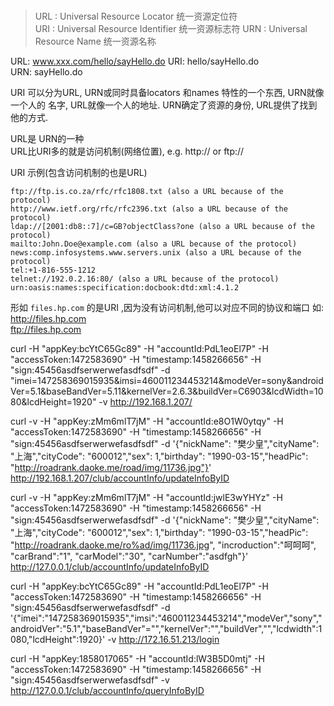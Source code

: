 ###

> URL : Universal Resource Locator 统一资源定位符		
> URI : Universal Resource Identifier 统一资源标志符
> URN : Universal Resource Name 统一资源名称

URL: www.xxx.com/hello/sayHello.do
URI: hello/sayHello.do		
URN: sayHello.do

URI 可以分为URL, URN或同时具备locators 和names 特性的一个东西, URN就像一个人的
名字, URL就像一个人的地址. URN确定了资源的身份, URL提供了找到他的方式.		

URL是 URN的一种		
URL比URI多的就是访问机制(网络位置), e.g. http:// or ftp://

URI 示例(包含访问机制的也是URL)
```
ftp://ftp.is.co.za/rfc/rfc1808.txt (also a URL because of the protocol)
http://www.ietf.org/rfc/rfc2396.txt (also a URL because of the protocol)
ldap://[2001:db8::7]/c=GB?objectClass?one (also a URL because of the protocol)
mailto:John.Doe@example.com (also a URL because of the protocol)
news:comp.infosystems.www.servers.unix (also a URL because of the protocol)
tel:+1-816-555-1212
telnet://192.0.2.16:80/ (also a URL because of the protocol)
urn:oasis:names:specification:docbook:dtd:xml:4.1.2
```

形如 `files.hp.com` 的是URI ,因为没有访问机制,他可以对应不同的协议和端口
如: http://files.hp.com		
ftp://files.hp.com


curl -H "appKey:bcYtC65Gc89" -H "accountId:PdL1eoEl7P" -H
"accessToken:1472583690" -H "timestamp:1458266656" -H
"sign:45456asdfserwerwefasdfsdf" -d
"imei=147258369015935&imsi=460011234453214&modeVer=sony&androidVer=5.1&baseBandVer=5.11&kernelVer=2.6.3&buildVer=C6903&lcdWidth=1080&lcdHeight=1920"
-v http://192.168.1.207/


curl -v -H "appKey:zMm6mlT7jM" -H "accountId:e8O1W0ytqy" -H "accessToken:1472583690" -H "timestamp:1458266656" -H "sign:45456asdfserwerwefasdfsdf" -d '{"nickName": "樊少皇","cityName": "上海","cityCode": "600012","sex": 1,"birthday": "1990-03-15","headPic": "http://roadrank.daoke.me/road/img/11736.jpg"}' http://192.168.1.207/club/accountInfo/updateInfoByID












curl -v -H "appKey:zMm6mlT7jM" -H "accountId:jwlE3wYHYz" -H "accessToken:1472583690" -H "timestamp:1458266656" -H "sign:45456asdfserwerwefasdfsdf" -d '{"nickName": "樊少皇","cityName": "上海","cityCode": "600012","sex": 1,"birthday": "1990-03-15","headPic": "http://roadrank.daoke.me/ro%ad/img/11736.jpg", "incroduction":"呵呵呵", "carBrand":"1", "carModel":"30", "carNumber":"asdfgh"}' http://127.0.0.1/club/accountInfo/updateInfoByID






curl -H "appKey:bcYtC65Gc89" -H "accountId:PdL1eoEl7P" -H "accessToken:1472583690" -H "timestamp:1458266656" -H "sign:45456asdfserwerwefasdfsdf" -d '{"imei":"147258369015935","imsi":"460011234453214","modeVer","sony","androidVer":"5.1","baseBandVer"="","kernelVer":"","buildVer","","lcdwidth":1080,"lcdHeight":1920}' -v http://172.16.51.213/login





curl -H "appKey:1858017065" -H "accountId:lW3B5D0mtj" -H "accessToken:1472583690" -H "timestamp:1458266656" -H "sign:45456asdfserwerwefasdfsdf" -v http://127.0.0.1/club/accountInfo/queryInfoByID
